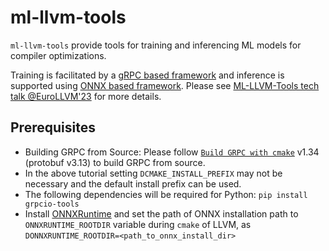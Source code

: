 # ml-llvm-tools
`ml-llvm-tools` provide tools for training and inferencing ML models for compiler optimizations.

Training is facilitated by a [gRPC based framework](./llvm-grpc) and inference is supported using [ONNX based framework](./llvm-inference-engine). Please see [ML-LLVM-Tools tech talk @EuroLLVM'23](https://compilers.cse.iith.ac.in/publications/ml-llvm-tools/) for more details.

## Prerequisites
* Building GRPC from Source: Please follow [`Build GRPC with cmake`](https://grpc.io/docs/languages/cpp/quickstart/) v1.34 (protobuf v3.13) to build GRPC from source.
* In the above tutorial setting `DCMAKE_INSTALL_PREFIX` may not be necessary and the default install prefix can be used.
* The following dependencies will be required for Python:
  `pip install grpcio-tools`
* Install [ONNXRuntime](https://github.com/microsoft/onnxruntime/releases) and set the path of ONNX installation path to `ONNXRUNTIME_ROOTDIR` variable during `cmake` of LLVM, as `DONNXRUNTIME_ROOTDIR=<path_to_onnx_install_dir>`
